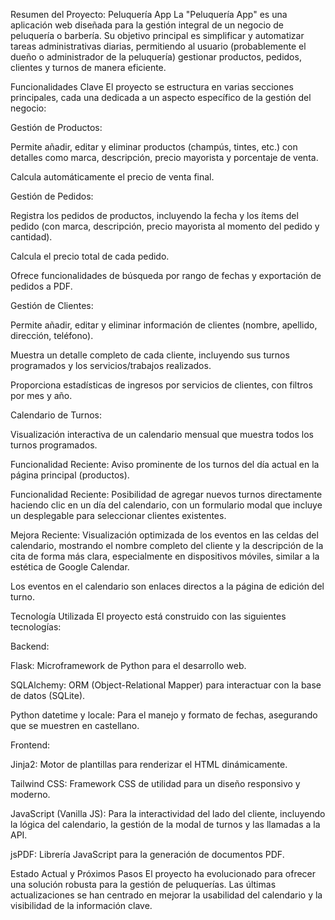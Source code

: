 Resumen del Proyecto: Peluquería App
La "Peluquería App" es una aplicación web diseñada para la gestión integral de un negocio de peluquería o barbería. Su objetivo principal es simplificar y automatizar tareas administrativas diarias, permitiendo al usuario (probablemente el dueño o administrador de la peluquería) gestionar productos, pedidos, clientes y turnos de manera eficiente.

Funcionalidades Clave
El proyecto se estructura en varias secciones principales, cada una dedicada a un aspecto específico de la gestión del negocio:

Gestión de Productos:

Permite añadir, editar y eliminar productos (champús, tintes, etc.) con detalles como marca, descripción, precio mayorista y porcentaje de venta.

Calcula automáticamente el precio de venta final.

Gestión de Pedidos:

Registra los pedidos de productos, incluyendo la fecha y los ítems del pedido (con marca, descripción, precio mayorista al momento del pedido y cantidad).

Calcula el precio total de cada pedido.

Ofrece funcionalidades de búsqueda por rango de fechas y exportación de pedidos a PDF.

Gestión de Clientes:

Permite añadir, editar y eliminar información de clientes (nombre, apellido, dirección, teléfono).

Muestra un detalle completo de cada cliente, incluyendo sus turnos programados y los servicios/trabajos realizados.

Proporciona estadísticas de ingresos por servicios de clientes, con filtros por mes y año.

Calendario de Turnos:

Visualización interactiva de un calendario mensual que muestra todos los turnos programados.

Funcionalidad Reciente: Aviso prominente de los turnos del día actual en la página principal (productos).

Funcionalidad Reciente: Posibilidad de agregar nuevos turnos directamente haciendo clic en un día del calendario, con un formulario modal que incluye un desplegable para seleccionar clientes existentes.

Mejora Reciente: Visualización optimizada de los eventos en las celdas del calendario, mostrando el nombre completo del cliente y la descripción de la cita de forma más clara, especialmente en dispositivos móviles, similar a la estética de Google Calendar.

Los eventos en el calendario son enlaces directos a la página de edición del turno.

Tecnología Utilizada
El proyecto está construido con las siguientes tecnologías:

Backend:

Flask: Microframework de Python para el desarrollo web.

SQLAlchemy: ORM (Object-Relational Mapper) para interactuar con la base de datos (SQLite).

Python datetime y locale: Para el manejo y formato de fechas, asegurando que se muestren en castellano.

Frontend:

Jinja2: Motor de plantillas para renderizar el HTML dinámicamente.

Tailwind CSS: Framework CSS de utilidad para un diseño responsivo y moderno.

JavaScript (Vanilla JS): Para la interactividad del lado del cliente, incluyendo la lógica del calendario, la gestión de la modal de turnos y las llamadas a la API.

jsPDF: Librería JavaScript para la generación de documentos PDF.

Estado Actual y Próximos Pasos
El proyecto ha evolucionado para ofrecer una solución robusta para la gestión de peluquerías. Las últimas actualizaciones se han centrado en mejorar la usabilidad del calendario y la visibilidad de la información clave.
